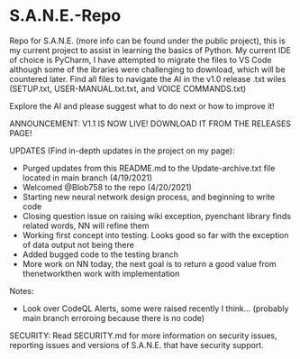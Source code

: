 # S.A.N.E.-Repo
Repo for S.A.N.E. (more info can be found under the public project), this is my current project to assist in learning the basics of Python. My current IDE of choice is PyCharm, I have attempted to migrate the files to VS Code although some of the ibraries were challenging to download, which will be countered later. Find all files to navigate the AI in the v1.0 release .txt wiles (SETUP.txt, USER-MANUAL.txt.txt, and VOICE COMMANDS.txt)

Explore the AI and please suggest what to do next or how to improve it!

ANNOUNCEMENT: V1.1 IS NOW LIVE! DOWNLOAD IT FROM THE RELEASES PAGE!


UPDATES (Find in-depth updates in the project on my page):
- Purged updates from this README.md to the Update-archive.txt file located in main branch (4/19/2021)
- Welcomed @Blob758 to the repo (4/20/2021)
- Starting new neural network design process, and beginning to write code
- Closing question issue on raising wiki exception, pyenchant library finds related words, NN will refine them
- Working first concept into testing. Looks good so far with the exception of data output not being there
- Added bugged code to the testing branch
- More work on NN today, the next goal is to return a good value from thenetworkthen work with implementation

Notes:
- Look over CodeQL Alerts, some were raised recently I think... (probably main branch erroroing because there is no code)

SECURITY:
Read SECURITY.md for more information on security issues, reporting issues and versions of S.A.N.E. that have security support.
